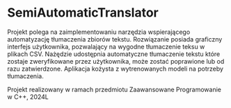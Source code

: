 # SemiAutomaticTranslator

Projekt polega na zaimplementowaniu narzędzia wspierającego automatyzację tłumaczenia zbiorów tekstu. Rozwiązanie posiada graficzny interfejs użytkownika, pozwalający na wygodne tłumaczenie teksu w plikach CSV. Nażędzie udostępnia automatyczne tłumaczenie tekstu które zostaje zweryfikowane przez użytkownika, może zostać poprawione lub od razu zatwierdzone. Aplikacja kożysta z wytrenowanych modeli na potrzeby tłumaczenia.

Projekt realizowany w ramach przedmiotu Zaawansowane Programowanie w C++, 2024L